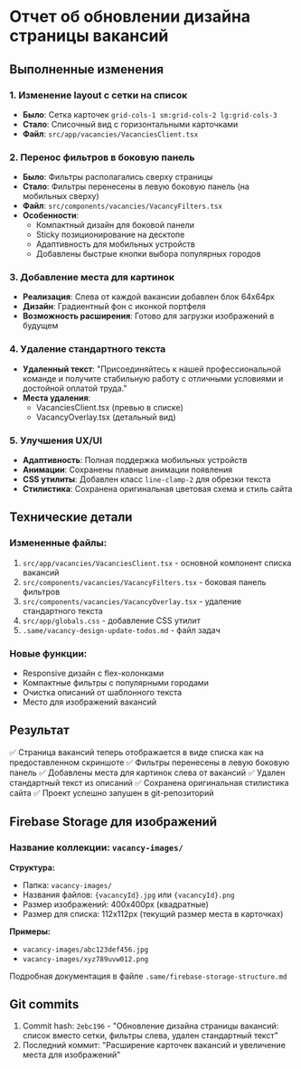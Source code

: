 # Отчет об обновлении дизайна страницы вакансий

## Выполненные изменения

### 1. Изменение layout с сетки на список
- **Было**: Сетка карточек `grid-cols-1 sm:grid-cols-2 lg:grid-cols-3`
- **Стало**: Списочный вид с горизонтальными карточками
- **Файл**: `src/app/vacancies/VacanciesClient.tsx`

### 2. Перенос фильтров в боковую панель
- **Было**: Фильтры располагались сверху страницы
- **Стало**: Фильтры перенесены в левую боковую панель (на мобильных сверху)
- **Файл**: `src/components/vacancies/VacancyFilters.tsx`
- **Особенности**:
  - Компактный дизайн для боковой панели
  - Sticky позиционирование на десктопе
  - Адаптивность для мобильных устройств
  - Добавлены быстрые кнопки выбора популярных городов

### 3. Добавление места для картинок
- **Реализация**: Слева от каждой вакансии добавлен блок 64x64px
- **Дизайн**: Градиентный фон с иконкой портфеля
- **Возможность расширения**: Готово для загрузки изображений в будущем

### 4. Удаление стандартного текста
- **Удаленный текст**: "Присоединяйтесь к нашей профессиональной команде и получите стабильную работу с отличными условиями и достойной оплатой труда."
- **Места удаления**:
  - VacanciesClient.tsx (превью в списке)
  - VacancyOverlay.tsx (детальный вид)

### 5. Улучшения UX/UI
- **Адаптивность**: Полная поддержка мобильных устройств
- **Анимации**: Сохранены плавные анимации появления
- **CSS утилиты**: Добавлен класс `line-clamp-2` для обрезки текста
- **Стилистика**: Сохранена оригинальная цветовая схема и стиль сайта

## Технические детали

### Измененные файлы:
1. `src/app/vacancies/VacanciesClient.tsx` - основной компонент списка вакансий
2. `src/components/vacancies/VacancyFilters.tsx` - боковая панель фильтров
3. `src/components/vacancies/VacancyOverlay.tsx` - удаление стандартного текста
4. `src/app/globals.css` - добавление CSS утилит
5. `.same/vacancy-design-update-todos.md` - файл задач

### Новые функции:
- Responsive дизайн с flex-колонками
- Компактные фильтры с популярными городами
- Очистка описаний от шаблонного текста
- Место для изображений вакансий

## Результат
✅ Страница вакансий теперь отображается в виде списка как на предоставленном скриншоте
✅ Фильтры перенесены в левую боковую панель
✅ Добавлены места для картинок слева от вакансий
✅ Удален стандартный текст из описаний
✅ Сохранена оригинальная стилистика сайта
✅ Проект успешно запушен в git-репозиторий

## Firebase Storage для изображений

### Название коллекции: `vacancy-images/`

**Структура:**
- Папка: `vacancy-images/`
- Названия файлов: `{vacancyId}.jpg` или `{vacancyId}.png`
- Размер изображений: 400x400px (квадратные)
- Размер для списка: 112x112px (текущий размер места в карточках)

**Примеры:**
- `vacancy-images/abc123def456.jpg`
- `vacancy-images/xyz789uvw012.png`

Подробная документация в файле `.same/firebase-storage-structure.md`

## Git commits
1. Commit hash: `2ebc196` - "Обновление дизайна страницы вакансий: список вместо сетки, фильтры слева, удален стандартный текст"
2. Последний коммит: "Расширение карточек вакансий и увеличение места для изображений"
